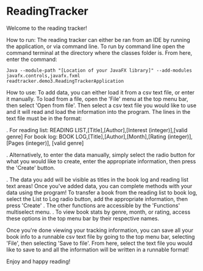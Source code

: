 # ReadingTracker

Welcome to the reading tracker! 

How to run:
    The reading tracker can either be ran from an IDE by running the application, or via command line. To run by command
    line open the command terminal at the directory where the classes folder is. From here, enter the command:

    Java --module-path "[Location of your JavaFX library]" --add-modules javafx.controls,javafx.fxml readtracker.demo3.ReadingTrackerApplication

How to use:
    To add data, you can either load it from a csv text file, or enter it manually. To load from a file, open the 'File'
    menu at the top menu bar, then select 'Open from file'. Then select a csv text file you would like to use and it will
    read and load the information into the program. The lines in the text file must be in the format:

.       For reading list:
            READING LIST,[Title],[Author],[Interest (integer)],[valid genre]
        For book log:
            BOOK LOG,[Title],[Author],[Month],[Rating (integer)], [Pages (integer)], [valid genre]

.   Alternatively, to enter the data manually, simply select the radio button for what you would like to create, enter
    the appropriate information, then press the 'Create' button.

.   The data you add will be visible as titles in the book log and reading list text areas!
    Once you've added data, you can complete methods with your data using the program! To transfer a book from the 
    reading list to book log, select the List to Log radio button, add the appropriate information, then press 'Create'
.
    The other functions are accessible by the 'Functions' multiselect menu.
.
    To view book stats by genre, month, or rating, access these options in the top menu bar by their respective names.

Once you're done viewing your tracking information, you can save all your book info to a runnable csv text file by going
to the top menu bar, selecting 'File', then selecting 'Save to file'. From here, select the text file you would like to
save to and all the information will be written in a runnable format!

Enjoy and happy reading!
